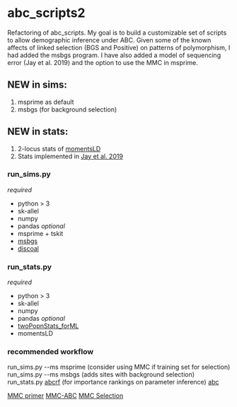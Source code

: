 # abc_scripts2
Refactoring of abc_scripts.
My goal is to build a customizable set of scripts to allow demographic inference under ABC. Given some of the known affects of linked selection (BGS and Positive) on patterns of polymorphism, I had added the msbgs program. I have also added a model of sequencing error (Jay et al. 2019) and the option to use the MMC in msprime.

## NEW in sims: 
1. msprime as default
2. msbgs (for background selection)

## NEW in stats: 
1. 2-locus stats of [momentsLD](https://bitbucket.org/simongravel/moments/src/LD/)
2. Stats implemented in [Jay et al. 2019](https://doi.org/10.1093/molbev/msz038)

### run_sims.py 
 *required*
 * python > 3
 * sk-allel
 * numpy
 * pandas
 *optional*
 * msprime + tskit
 * [msbgs](https://zeng-lab.group.shef.ac.uk/wordpress/?page_id=28)
 * [discoal](https://github.com/kr-colab/discoal)

### run_stats.py
 *required*
 * python > 3
 * sk-allel
 * numpy
 * pandas
 *optional*
 * [twoPopnStats_forML](https://github.com/kr-colab/FILET)
 * momentsLD

### recommended workflow
run_sims.py --ms msprime (consider using MMC if training set for selection)
run_sims.py --ms msbgs (adds sites with background selection)
run_stats.py
[abcrf](https://cran.r-project.org/web/packages/abcrf/index.html) (for importance rankings on parameter inference)
[abc](https://cran.r-project.org/web/packages/abc/vignettes/abcvignette.pdf)

[MMC primer](https://pubmed.ncbi.nlm.nih.gov/24750385/)
[MMC-ABC](https://pubmed.ncbi.nlm.nih.gov/30651284/)
[MMC Selection](https://pubmed.ncbi.nlm.nih.gov/32396636/)

